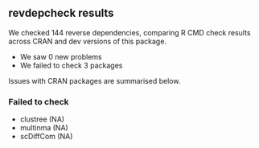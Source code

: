## revdepcheck results

We checked 144 reverse dependencies, comparing R CMD check results across CRAN and dev versions of this package.

 * We saw 0 new problems
 * We failed to check 3 packages

Issues with CRAN packages are summarised below.

### Failed to check

* clustree  (NA)
* multinma  (NA)
* scDiffCom (NA)
